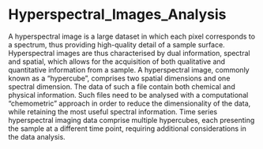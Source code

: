 # Hyperspectral_Images_Analysis

A hyperspectral image is a large dataset in which each pixel corresponds to a spectrum, thus providing high-quality detail of a sample surface. Hyperspectral images are thus characterised by dual information, spectral and spatial, which allows for the acquisition of both qualitative and quantitative information from a sample. A hyperspectral image, commonly known as a “hypercube”, comprises two spatial dimensions and one spectral dimension. The data of such a file contain both chemical and physical information. Such files need to be analysed with a computational “chemometric” approach in order to reduce the dimensionality of the data, while retaining the most useful spectral information. Time series hyperspectral imaging data comprise multiple hypercubes, each presenting the sample at a different time point, requiring additional considerations in the data analysis.
